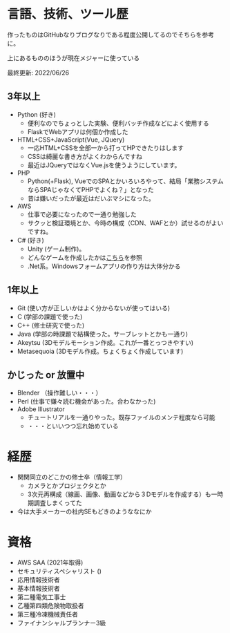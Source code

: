 
# 言語、技術、ツール歴
作ったものはGitHubなりブログなりである程度公開してるのでそちらを参考に。

上にあるもののほうが現在メジャーに使っている

最終更新: 2022/06/26

## 3年以上
* Python (好き)
    * 便利なのでちょっとした実験、便利バッチ作成などによく使用する
    * FlaskでWebアプリは何個か作成した
* HTML+CSS+JavaScript(Vue, JQuery)  
    * 一応HTML+CSSを全部一から打ってHPできたりはします
    * CSSは綺麗な書き方がよくわからんですね
    * 最近はJQueryではなくVue.jsを使うようにしています。
* PHP
    * Python(+Flask), VueでのSPAとかいろいろやって、結局「業務システムならSPAじゃなくてPHPでよくね？」となった
    * 昔は嫌いだったが最近はだいぶマシになった。
* AWS
	* 仕事で必要になったので一通り勉強した
	* サクッと検証環境とか、今時の構成（CDN、WAFとか）試せるのがよいですね。
* C# (好き)
    * Unity (ゲーム制作)。
    * どんなゲームを作成したかは[こちら](game.md)を参照
    * .Net系。Windowsフォームアプリの作り方は大体分かる

## 1年以上
* Git (使い方が正しいかはよく分からないが使ってはいる)
* C (学部の課題で使った)
* C++ (修士研究で使った)
* Java (学部の時課題で結構使った。サーブレットとかも一通り)
* Akeytsu (3Dモデルモーション作成。これが一番とっつきやすい)
* Metasequoia (3Dモデル作成。ちょくちょく作成しています)

## かじった or 放置中
* Blender （操作難しい・・・）
* Perl (仕事で嫌々読む機会があった。合わなかった)
* Adobe Illustrator
    * チュートリアルを一通りやった。既存ファイルのメンテ程度なら可能
    * ・・・といいつつ忘れ始めている

# 経歴
* 関関同立のどこかの修士卒（情報工学）
  * カメラとかプロジェクタとか
  * 3次元再構成（線画、画像、動画などから３Dモデルを作成する）も一時期調査しまくってた
* 今は大手メーカーの社内SEもどきのようななにか

# 資格

* AWS SAA (2021年取得)
* セキュリティスペシャリスト ()
* 応用情報技術者
* 基本情報技術者
* 第二種電気工事士
* 乙種第四類危険物取扱者
* 第三種冷凍機械責任者
* ファイナンシャルプランナー3級


